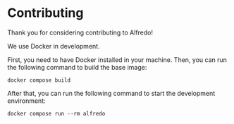 # Contributing

Thank you for considering contributing to Alfredo!

We use Docker in development. 

First, you need to have Docker installed in your machine. 
Then, you can run the following command to build the base image:
```
docker compose build
```

After that, you can run the following command to start the development environment:
```
docker compose run --rm alfredo
```
